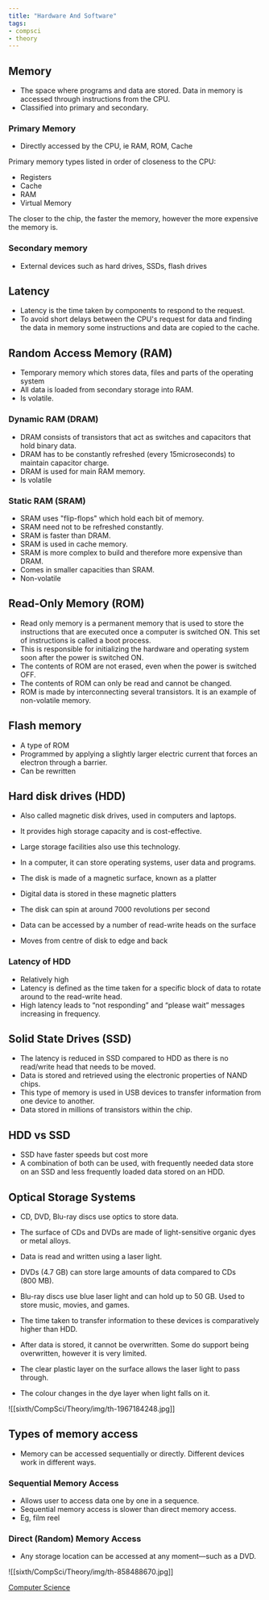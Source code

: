 ```yaml
---
title: "Hardware And Software"
tags:
- compsci
- theory
---
```

## Memory
- The space where programs and data are stored. Data in memory is accessed through instructions from the CPU.
- Classified into primary and secondary.

### Primary Memory
- Directly accessed by the CPU, ie RAM, ROM, Cache

Primary memory types listed in order of closeness to the CPU:

- Registers
- Cache
- RAM
- Virtual Memory

The closer to the chip, the faster the memory, however the more expensive the memory is.

### Secondary memory
- External devices such as hard drives, SSDs, flash drives


## Latency

- Latency is the time taken by components to respond to the request.
- To avoid short delays between the CPU's request for data and finding the data in memory some instructions and data are copied to the cache.

## Random Access Memory (RAM)

- Temporary memory which stores data, files and parts of the operating system
- All data is loaded from secondary storage into RAM.
- Is volatile.

### Dynamic RAM (DRAM)
- DRAM consists of transistors that act as switches and capacitors that hold binary data.
- DRAM has to be constantly refreshed (every 15microseconds) to maintain capacitor charge.
- DRAM is used for main RAM memory.
- Is volatile

### Static RAM (SRAM)
- SRAM uses "flip-flops" which hold each bit of memory.
- SRAM need not to be refreshed constantly.
- SRAM is faster than DRAM.
- SRAM is used in cache memory.
- SRAM is more complex to build and therefore more expensive than DRAM.
- Comes in smaller capacities than SRAM.
- Non-volatile

## Read-Only Memory (ROM)

- Read only memory is a permanent memory that is used to store the instructions that are executed once a computer is switched ON. This set of instructions is called a boot process.
- This is responsible for initializing the hardware and operating system soon after the power is switched ON.
- The contents of ROM are not erased, even when the power is switched OFF.
- The contents of ROM can only be read and cannot be changed.
- ROM is made by interconnecting several transistors. It is an example of non-volatile memory.

## Flash memory
- A type of ROM
- Programmed by applying a slightly larger electric current that forces an electron through a barrier.
- Can be rewritten

## Hard disk drives (HDD)

- Also called magnetic disk drives, used in computers and laptops.
- It provides high storage capacity and is cost-effective.
- Large storage facilities also use this technology.
- In a computer, it can store operating systems, user data and programs.

- The disk is made of a magnetic surface, known as a platter
- Digital data is stored in these magnetic platters
- The disk can spin at around 7000 revolutions per second
- Data can be accessed by a number of read-write heads on the surface

- Moves from centre of disk to edge and back

### Latency of HDD

- Relatively high 
- Latency is defined as the time taken for a specific block of data to rotate around to the read-write head.
- High latency leads to “not responding” and “please wait” messages increasing in frequency.

## Solid State Drives (SSD)

- The latency is reduced in SSD compared to HDD as there is no read/write head that needs to be moved.
- Data is stored and retrieved using the electronic properties of NAND chips.
- This type of memory is used in USB devices to transfer information from one device to another.
- Data stored in millions of transistors within the chip.

## HDD vs SSD

- SSD have faster speeds but cost more
- A combination of both can be used, with frequently needed data store on an SSD and less frequently loaded data stored on an HDD.

## Optical Storage Systems

- CD, DVD, Blu-ray discs use optics to store data.
- The surface of CDs and DVDs are made of light-sensitive organic dyes or metal alloys.
- Data is read and written using a laser light.
- DVDs (4.7 GB) can store large amounts of data compared to CDs (800 MB).
- Blu-ray discs use blue laser light and can hold up to 50 GB. Used to store music, movies, and games.
- The time taken to transfer information to these devices is comparatively higher than HDD.

- After data is stored, it cannot be overwritten. Some do support being overwritten, however it is very limited.
- The clear plastic layer on the surface allows the laser light to pass through.
- The colour changes in the dye layer when light falls on it.

![[sixth/CompSci/Theory/img/th-1967184248.jpg]]


## Types of memory access

- Memory can be accessed sequentially or directly. Different devices work in different ways.

### Sequential Memory Access

- Allows user to access data one by one in a sequence.
- Sequential memory access is slower than direct memory access.
- Eg, film reel

### Direct (Random) Memory Access

- Any storage location can be accessed at any moment—such as a DVD.

![[sixth/CompSci/Theory/img/th-858488670.jpg]]




[Computer Science](/ComputerScience)